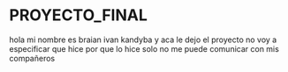 # PROYECTO_FINAL

hola mi nombre es braian ivan kandyba y aca le dejo el proyecto no voy a especificar que hice por que lo hice solo no me puede comunicar con mis 
compañeros 
